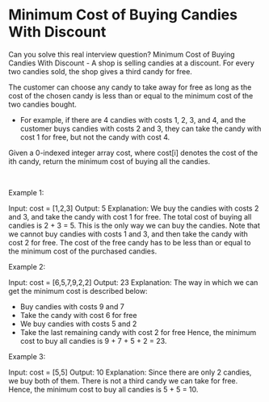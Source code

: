 # Minimum Cost of Buying Candies With Discount

Can you solve this real interview question? Minimum Cost of Buying Candies With Discount - A shop is selling candies at a discount. For every two candies sold, the shop gives a third candy for free.

The customer can choose any candy to take away for free as long as the cost of the chosen candy is less than or equal to the minimum cost of the two candies bought.

 * For example, if there are 4 candies with costs 1, 2, 3, and 4, and the customer buys candies with costs 2 and 3, they can take the candy with cost 1 for free, but not the candy with cost 4.

Given a 0-indexed integer array cost, where cost[i] denotes the cost of the ith candy, return the minimum cost of buying all the candies.

 

Example 1:


Input: cost = [1,2,3]
Output: 5
Explanation: We buy the candies with costs 2 and 3, and take the candy with cost 1 for free.
The total cost of buying all candies is 2 + 3 = 5. This is the only way we can buy the candies.
Note that we cannot buy candies with costs 1 and 3, and then take the candy with cost 2 for free.
The cost of the free candy has to be less than or equal to the minimum cost of the purchased candies.


Example 2:


Input: cost = [6,5,7,9,2,2]
Output: 23
Explanation: The way in which we can get the minimum cost is described below:
- Buy candies with costs 9 and 7
- Take the candy with cost 6 for free
- We buy candies with costs 5 and 2
- Take the last remaining candy with cost 2 for free
Hence, the minimum cost to buy all candies is 9 + 7 + 5 + 2 = 23.


Example 3:


Input: cost = [5,5]
Output: 10
Explanation: Since there are only 2 candies, we buy both of them. There is not a third candy we can take for free.
Hence, the minimum cost to buy all candies is 5 + 5 = 10.